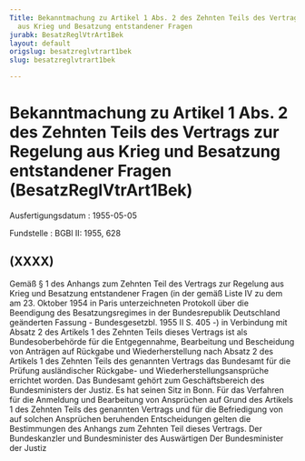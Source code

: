 ```yaml
---
Title: Bekanntmachung zu Artikel 1 Abs. 2 des Zehnten Teils des Vertrags zur Regelung
  aus Krieg und Besatzung entstandener Fragen
jurabk: BesatzReglVtrArt1Bek
layout: default
origslug: besatzreglvtrart1bek
slug: besatzreglvtrart1bek

---
```


# Bekanntmachung zu Artikel 1 Abs. 2 des Zehnten Teils des Vertrags zur Regelung aus Krieg und Besatzung entstandener Fragen (BesatzReglVtrArt1Bek)

Ausfertigungsdatum
:   1955-05-05

Fundstelle
:   BGBl II: 1955, 628

## (XXXX)

Gemäß § 1 des Anhangs zum Zehnten Teil des Vertrags zur Regelung aus
Krieg und Besatzung entstandener Fragen (in der gemäß Liste IV zu dem
am 23. Oktober 1954 in Paris unterzeichneten Protokoll über die
Beendigung des Besatzungsregimes in der Bundesrepublik Deutschland
geänderten Fassung - Bundesgesetzbl. 1955 II S. 405 -) in Verbindung
mit Absatz 2 des Artikels 1 des Zehnten Teils dieses Vertrags ist als
Bundesoberbehörde für die Entgegennahme, Bearbeitung und Bescheidung
von Anträgen auf Rückgabe und Wiederherstellung nach Absatz 2 des
Artikels 1 des Zehnten Teils des genannten Vertrags das Bundesamt für
die Prüfung ausländischer Rückgabe- und Wiederherstellungsansprüche
errichtet worden.
Das Bundesamt gehört zum Geschäftsbereich des Bundesministers der
Justiz. Es hat seinen Sitz in Bonn.
Für das Verfahren für die Anmeldung und Bearbeitung von Ansprüchen auf
Grund des Artikels 1 des Zehnten Teils des genannten Vertrags und für
die Befriedigung von auf solchen Ansprüchen beruhenden Entscheidungen
gelten die Bestimmungen des Anhangs zum Zehnten Teil dieses Vertrags.
Der Bundeskanzler
und Bundesminister des Auswärtigen
Der Bundesminister der Justiz

